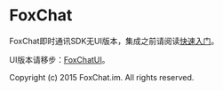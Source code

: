 # FoxChat

FoxChat即时通讯SDK无UI版本，集成之前请阅读[快速入门](http://foxchat.im/doc)。

UI版本请移步：[FoxChatUI](https://github.com/legendtired/FoxChatUI)。

Copyright (c) 2015 FoxChat.im. All rights reserved.


